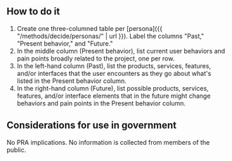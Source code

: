 ## How to do it

1. Create one three-columned table per [persona]({{ "/methods/decide/personas/" | url }}). Label the columns "Past," "Present behavior," and "Future."
1. In the middle column (Present behavior), list current user behaviors and pain points broadly related to the project, one per row.
1. In the left-hand column (Past), list the products, services, features, and/or interfaces that the user encounters as they go about what's listed in the Present behavior column.
1. In the right-hand column (Future), list possible products, services, features, and/or interface elements that in the future might change behaviors and pain points in the Present behavior column.

<section class="method--section method--section--government-considerations" markdown="1" >

## Considerations for use in government

No PRA implications. No information is collected from members of the public.
</section>
